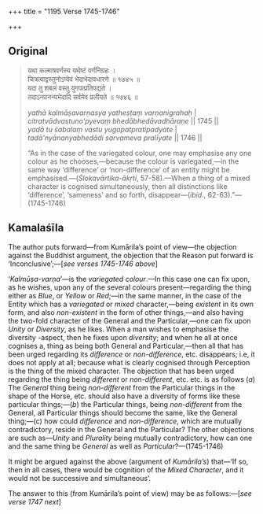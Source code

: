 +++
title = "1195 Verse 1745-1746"

+++
## Original 
>
> यथा कल्माषवर्णस्य यथेष्टं वर्णनिग्रहः ।  
> चित्रत्वाद्वस्तुनोऽप्येवं भेदाभेदावधारणे ॥ १७४५ ॥  
> यदा तु शबलं वस्तु युगपत्प्रतिपद्यते ।  
> तदाऽन्यानन्यभेदादि सर्वमेव प्रलीयते ॥ १७४६ ॥ 
>
> *yathā kalmāṣavarṇasya yatheṣṭaṃ varṇanigrahaḥ* \|  
> *citratvādvastuno'pyevaṃ bhedābhedāvadhāraṇe* \|\| 1745 \|\|  
> *yadā tu śabalaṃ vastu yugapatpratipadyate* \|  
> *tadā'nyānanyabhedādi sarvameva pralīyate* \|\| 1746 \|\| 
>
> “As in the case of the variegated colour, one may emphasise any one colour as he chooses,—because the colour is variegated,—in the same way ‘difference’ or ‘non-difference’ of an entity might be emphasised.—(*Ślokavārtika-ākṛti*, 57-58).—When a thing of a mixed character is cognised simultaneously, then all distinctions like ‘difference’, ‘sameness’ and so forth, disappear—(*ibid*., 62-63).”—(1745-1746)



## Kamalaśīla

The author puts forward—from Kumārila’s point of view—the objection against the Buddhist argument, the objection that the Reason put forward is ‘Inconclusive’;—[*see verses 1745-1746 above*]

‘*Kalmūṣa-varṇa*’—is the *variegated colour*.—In this case one can fix upon, as he wishes, upon any of the several colours present—regarding the thing either as *Blue*, or *Yellow* or *Red*;—in the same manner, in the case of the Entity which has a *variegated* or *mixed* character,—being *existent* in its own form, and also *non-existent* in the form of other things,—and also having the two-fold character of the General and the Particular,—one can fix upon *Unity* or *Diversity*, as he likes. When a man wishes to emphasise the diversity -aspect, then he fixes upon *diversity*; and when he all at once cognises a, thing as being both General and Particular,—then all that has been urged regarding its *difference* or *non-difference*, etc. disappears; i.e, it does not apply at all; because what is clearly cognised through Perception is the thing of the mixed character. The objection that has been urged regarding the thing being *different* or *non-different*, etc. etc. is as follows (*a*) The *General* thing being *non-different* from the Particular things in the shape of the Horse, etc. should also have a diversity of forms like these particular things;—(*b*) the Particular things, being *non-different* from the General, all Particular things should become the same, like the General thing;—(c) how could *difference* and *non-difference*, which are mutually contradictory, reside in the General and the Particular? The other objections are such as—*Unity* and *Plurality* being mutually contradictory, how can one and the same thing be *General* as well as *Particular*?—(1745-1746)

It might be argued against the above (argument of *Kumārila’s*) that—‘If so, then in all cases, there would be cognition of the *Mixed Character*, and it would not be successive and simultaneous’.

The answer to this (from Kumārila’s point of view) may be as follows:—[*see verse 1747 next*]


